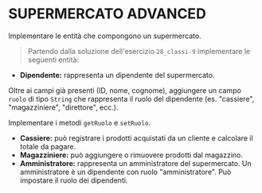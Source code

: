 # SUPERMERCATO ADVANCED

Implementare le entità che compongono un supermercato.

> Partendo dalla soluzione dell'esercizio `28_classi-9` implementare le seguenti entità:
- **Dipendente:** rappresenta un dipendente del supermercato.

Oltre ai campi già presenti (ID, nome, cognome), aggiungere un campo `ruolo` di tipo `String` che rappresenta il ruolo del dipendente
(es. "cassiere", "magazziniere", "direttore", ecc.).

Implementare i metodi `getRuolo` e `setRuolo`.
- **Cassiere:** può registrare i prodotti acquistati da un cliente e calcolare il totale da pagare.
- **Magazziniere:** può aggiungere o rimuovere prodotti dal magazzino.
- **Amministratore:** rappresenta un amministratore del supermercato. Un amministratore è un dipendente con ruolo "amministratore". Può impostare il ruolo dei dipendenti.